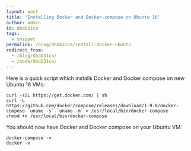 ```yaml
---
layout: post
title: 'Installing Docker and Docker-compose on Ubuntu 16'
author: admin
id: dbab31ca
tags:
  - snippet
permalink: /blog/dbab31ca/install-docker-ubuntu
redirect_from:
  - /blog/dbab31ca/
  - /node/dbab31ca/
---
```

Here is a quick script which installs Docker and Docker compose on new Ubuntu 16 VMs:

    curl -sSL https://get.docker.com/ | sh
    curl -L https://github.com/docker/compose/releases/download/1.9.0/docker-compose-`uname -s`-`uname -m` > /usr/local/bin/docker-compose
    chmod +x /usr/local/bin/docker-compose
    
You should now have Docker and Docker compose on your Ubuntu VM:

    docker-compose -v
    docker -v

